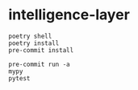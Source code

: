 # intelligence-layer

```
poetry shell
poetry install
pre-commit install

pre-commit run -a
mypy
pytest
```
